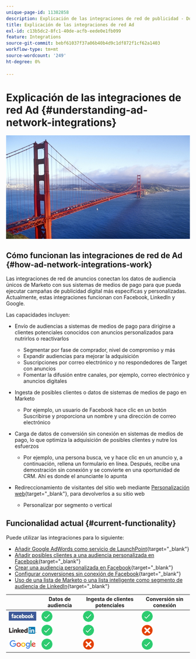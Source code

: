 ```yaml
---
unique-page-id: 11382858
description: Explicación de las integraciones de red de publicidad - Documentos de Marketo - Documentación del producto
title: Explicación de las integraciones de red Ad
exl-id: c13b5dc2-8fc1-40de-acfb-eede0e1fb099
feature: Integrations
source-git-commit: bebf61037f37a06b40b4d9c1df872f1cf62a1403
workflow-type: tm+mt
source-wordcount: '249'
ht-degree: 0%

---
```


# Explicación de las integraciones de red Ad {#understanding-ad-network-integrations}

![](assets/hith-golden-gate-144833144-e.jpeg)

## Cómo funcionan las integraciones de red de Ad {#how-ad-network-integrations-work}

Las integraciones de red de anuncios conectan los datos de audiencia únicos de Marketo con sus sistemas de medios de pago para que pueda ejecutar campañas de publicidad digital más específicas y personalizadas. Actualmente, estas integraciones funcionan con Facebook, LinkedIn y Google.

Las capacidades incluyen:

* Envío de audiencias a sistemas de medios de pago para dirigirse a clientes potenciales conocidos con anuncios personalizados para nutrirlos o reactivarlos

   * Segmentar por fase de comprador, nivel de compromiso y más
   * Expandir audiencias para mejorar la adquisición
   * Suscripciones por correo electrónico y no respondedores de Target con anuncios
   * Fomentar la difusión entre canales, por ejemplo, correo electrónico y anuncios digitales

* Ingesta de posibles clientes o datos de sistemas de medios de pago en Marketo

   * Por ejemplo, un usuario de Facebook hace clic en un botón Suscribirse y proporciona un nombre y una dirección de correo electrónico

* Carga de datos de conversión sin conexión en sistemas de medios de pago, lo que optimiza la adquisición de posibles clientes y nutre los esfuerzos

   * Por ejemplo, una persona busca, ve y hace clic en un anuncio y, a continuación, rellena un formulario en línea. Después, recibe una demostración sin conexión y se convierte en una oportunidad de CRM. Ahí es donde el anunciante lo apunta

* Redireccionamiento de visitantes del sitio web mediante [Personalización web](/help/marketo/product-docs/web-personalization/understanding-web-personalization/web-personalization-overview.md){target="_blank"}, para devolverlos a su sitio web

   * Personalizar por segmento o vertical

## Funcionalidad actual {#current-functionality}

Puede utilizar las integraciones para lo siguiente:

* [Añadir Google AdWords como servicio de LaunchPoint](/help/marketo/product-docs/administration/additional-integrations/add-google-adwords-as-a-launchpoint-service.md){target="_blank"}
* [Añadir posibles clientes a una audiencia personalizada en Facebook](/help/marketo/product-docs/demand-generation/facebook/add-leads-to-a-custom-audience-in-facebook.md){target="_blank"}
* [Crear una audiencia personalizada en Facebook](/help/marketo/product-docs/demand-generation/facebook/create-a-custom-audience-in-facebook.md){target="_blank"}
* [Configurar conversiones sin conexión de Facebook](/help/marketo/product-docs/demand-generation/facebook/set-up-facebook-offline-conversions.md){target="_blank"}
* [Uso de una lista de Marketo o una lista inteligente como segmento de audiencia de LinkedIn](/help/marketo/product-docs/demand-generation/social/social-functions/use-a-marketo-list-or-smart-list-as-a-linkedin-audience-segment.md){target="_blank"}

|   | Datos de audiencia | Ingesta de clientes potenciales | Conversión sin conexión |
|---|---|---|---|
| ![—](assets/facebook-logo-2-150.jpg) | ![—](assets/checkmark-flat-25.png) | ![—](assets/checkmark-flat-25.png) | ![—](assets/checkmark-flat-25-1.png) |
| ![—](assets/linkedin-logo-150.jpg) | ![—](assets/checkmark-flat-25.png) | ![—](assets/checkmark-flat-25.png) | ![—](assets/x-mark-3-256-25.png) |
| ![—](assets/google-logo-150.jpg) | ![—](assets/checkmark-flat-25.png) | ![—](assets/x-mark-3-256-25.png) | ![—](assets/checkmark-flat-25.png) |
